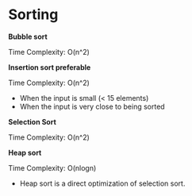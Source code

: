 # Sorting
**Bubble sort**

Time Complexity: O(n^2)

**Insertion sort preferable**

Time Complexity: O(n^2)
- When the input is small (< 15 elements)
- When the input is very close to being sorted

**Selection Sort**

Time Complexity: O(n^2)

**Heap sort**

Time Complexity: O(nlogn)
- Heap sort is a direct optimization of selection sort.
